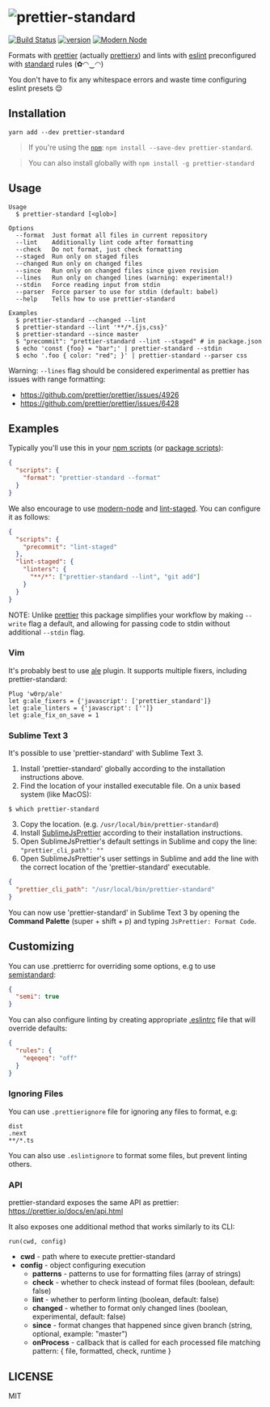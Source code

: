 # ![prettier-standard](https://i.imgur.com/F62GQUk.png)

[![Build Status][build-badge]][build] [![version][version-badge]][package] [![Modern Node](https://img.shields.io/badge/modern-node-9BB48F.svg)](https://github.com/sheerun/modern-node)

Formats with [prettier](https://github.com/prettier/prettier) (actually [prettierx](https://github.com/brodybits/prettierx)) and lints with [eslint](https://eslint.org/) preconfigured with [standard](https://github.com/standard/standard) rules (✿◠‿◠)

You don't have to fix any whitespace errors and waste time configuring eslint presets :relieved:

## Installation

```
yarn add --dev prettier-standard
```

> If you're using the [`npm`][npm]: `npm install --save-dev prettier-standard`.

> You can also install globally with `npm install -g prettier-standard`

## Usage

```
Usage
  $ prettier-standard [<glob>]

Options
  --format  Just format all files in current repository
  --lint    Additionally lint code after formatting
  --check   Do not format, just check formatting
  --staged  Run only on staged files
  --changed Run only on changed files
  --since   Run only on changed files since given revision
  --lines   Run only on changed lines (warning: experimental!)
  --stdin   Force reading input from stdin
  --parser  Force parser to use for stdin (default: babel)
  --help    Tells how to use prettier-standard

Examples
  $ prettier-standard --changed --lint
  $ prettier-standard --lint '**/*.{js,css}'
  $ prettier-standard --since master
  $ "precommit": "prettier-standard --lint --staged" # in package.json
  $ echo 'const {foo} = "bar";' | prettier-standard --stdin
  $ echo '.foo { color: "red"; }' | prettier-standard --parser css
```

Warning: `--lines` flag should be considered experimental as prettier has issues with range formatting:

- https://github.com/prettier/prettier/issues/4926
- https://github.com/prettier/prettier/issues/6428

## Examples

Typically you'll use this in your [npm scripts][npm scripts] (or [package scripts][package scripts]):

```json
{
  "scripts": {
    "format": "prettier-standard --format"
  }
}
```

We also encourage to use [modern-node](https://github.com/sheerun/modern-node) and [lint-staged](https://github.com/okonet/lint-staged). You can configure it as follows:

```json
{
  "scripts": {
    "precommit": "lint-staged"
  },
  "lint-staged": {
    "linters": {
      "**/*": ["prettier-standard --lint", "git add"]
    }
  }
}
```

NOTE: Unlike [prettier](https://github.com/prettier/prettier) this package simplifies your workflow by making `--write` flag a default, and allowing for passing code to stdin without additional `--stdin` flag.

### Vim

It's probably best to use [ale](https://github.com/w0rp/ale) plugin. It supports multiple fixers, including prettier-standard:

```
Plug 'w0rp/ale'
let g:ale_fixers = {'javascript': ['prettier_standard']}
let g:ale_linters = {'javascript': ['']}
let g:ale_fix_on_save = 1
```

### Sublime Text 3

It's possible to use 'prettier-standard' with Sublime Text 3.

1. Install 'prettier-standard' globally according to the installation instructions above.
2. Find the location of your installed executable file.
   On a unix based system (like MacOS):

```curl
$ which prettier-standard
```

3. Copy the location. (e.g. `/usr/local/bin/prettier-standard`)
4. Install [SublimeJsPrettier](https://github.com/jonlabelle/SublimeJsPrettier) according to their installation instructions.
5. Open SublimeJsPrettier's default settings in Sublime and copy the line: `"prettier_cli_path": ""`
6. Open SublimeJsPrettier's user settings in Sublime and add the line with the correct location of the 'prettier-standard' executable.

```json
{
  "prettier_cli_path": "/usr/local/bin/prettier-standard"
}
```

You can now use 'prettier-standard' in Sublime Text 3 by opening the **Command Palette** (super + shift + p) and typing `JsPrettier: Format Code`.

## Customizing

You can use .prettierrc for overriding some options, e.g to use [semistandard](https://www.npmjs.com/package/semistandard):

```json
{
  "semi": true
}
```

You can also configure linting by creating appropriate [.eslintrc]() file that will override defaults:

```json
{
  "rules": {
    "eqeqeq": "off"
  }
}
```

### Ignoring Files

You can use `.prettierignore` file for ignoring any files to format, e.g:

```
dist
.next
**/*.ts
```

You can also use `.eslintignore` to format some files, but prevent linting others.

### API

prettier-standard exposes the same API as prettier: https://prettier.io/docs/en/api.html

It also exposes one additional method that works similarly to its CLI:

`run(cwd, config)`

- **cwd** - path where to execute prettier-standard
- **config** - object configuring execution
  - **patterns** - patterns to use for formatting files (array of strings)
  - **check** - whether to check instead of format files (boolean, default: false)
  - **lint** - whether to perform linting (boolean, default: false)
  - **changed** - whether to format only changed lines (boolean, experimental, default: false)
  - **since** - format changes that happened since given branch (string, optional, example: "master")
  - **onProcess** - callback that is called for each processed file matching pattern: { file, formatted, check, runtime }

## LICENSE

MIT

[yarn]: https://yarnpkg.com/
[npm]: https://www.npmjs.com/
[node]: https://nodejs.org
[build-badge]: https://img.shields.io/travis/sheerun/prettier-standard.svg?style=flat-square
[build]: https://travis-ci.org/sheerun/prettier-standard
[coverage-badge]: https://img.shields.io/codecov/c/github/sheerun/prettier-standard.svg?style=flat-square
[coverage]: https://codecov.io/github/sheerun/prettier-standard
[dependencyci-badge]: https://dependencyci.com/github/sheerun/prettier-standard/badge?style=flat-square
[dependencyci]: https://dependencyci.com/github/sheerun/prettier-standard
[version-badge]: https://img.shields.io/npm/v/prettier-standard.svg?style=flat-square
[package]: https://www.npmjs.com/package/prettier-standard
[npm scripts]: https://docs.npmjs.com/misc/scripts
[package scripts]: https://github.com/kentcdodds/p-s
[glob]: https://github.com/isaacs/node-glob
